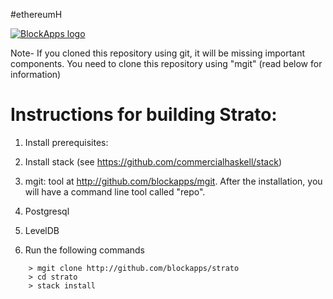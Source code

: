 #ethereumH

[![BlockApps logo](http://blockapps.net/img/logo_cropped.png)](http://blockapps.net)

Note- If you cloned this repository using git, it will be missing important components.  You need to clone this repository using "mgit" (read below for information)

Instructions for building Strato:
====================================

1. Install prerequisites:
  1. Install stack (see https://github.com/commercialhaskell/stack)
  2. mgit: tool at http://github.com/blockapps/mgit.  After the installation, you will have a command line tool called "repo".
  3. Postgresql
  4. LevelDB

2. Run the following commands

```
    > mgit clone http://github.com/blockapps/strato
    > cd strato
    > stack install
```